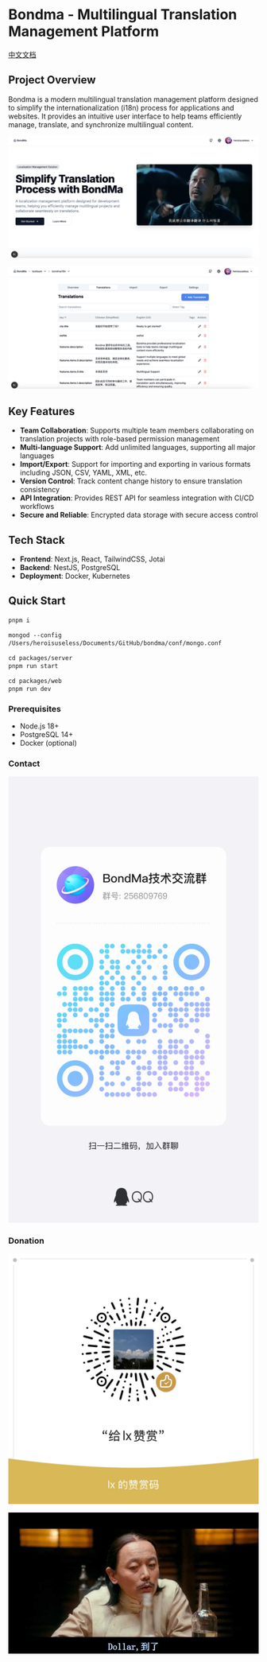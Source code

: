 # Bondma - Multilingual Translation Management Platform
[中文文档](./doc/readme/zh.md)

## Project Overview

Bondma is a modern multilingual translation management platform designed to simplify the internationalization (i18n) process for applications and websites. It provides an intuitive user interface to help teams efficiently manage, translate, and synchronize multilingual content.

![Bondma Main](./doc/readme/main.png)

![Bondma Page](./doc/readme/index.png)

## Key Features

- **Team Collaboration**: Supports multiple team members collaborating on translation projects with role-based permission management
- **Multi-language Support**: Add unlimited languages, supporting all major languages
- **Import/Export**: Support for importing and exporting in various formats including JSON, CSV, YAML, XML, etc.
- **Version Control**: Track content change history to ensure translation consistency
- **API Integration**: Provides REST API for seamless integration with CI/CD workflows
- **Secure and Reliable**: Encrypted data storage with secure access control

## Tech Stack

- **Frontend**: Next.js, React, TailwindCSS, Jotai
- **Backend**: NestJS, PostgreSQL
- **Deployment**: Docker, Kubernetes

## Quick Start
```
pnpm i
```

```
mongod --config /Users/heroisuseless/Documents/GitHub/bondma/conf/mongo.conf
```

```
cd packages/server
pnpm run start
```

```
cd packages/web
pnpm run dev
```

### Prerequisites

- Node.js 18+
- PostgreSQL 14+
- Docker (optional)

### Contact

![qq](./doc/readme/qq.png)

### Donation

![prize](./doc/readme/prize.jpg)

![Bondma Logo](./doc/readme/dollar.jpg)
